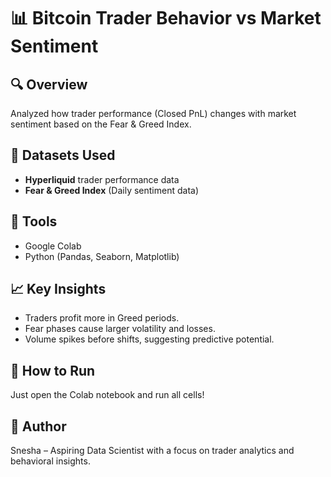 # 📊 Bitcoin Trader Behavior vs Market Sentiment

## 🔍 Overview
Analyzed how trader performance (Closed PnL) changes with market sentiment based on the Fear & Greed Index.

## 📂 Datasets Used
- **Hyperliquid** trader performance data
- **Fear & Greed Index** (Daily sentiment data)

## 🧠 Tools
- Google Colab
- Python (Pandas, Seaborn, Matplotlib)

## 📈 Key Insights
- Traders profit more in Greed periods.
- Fear phases cause larger volatility and losses.
- Volume spikes before shifts, suggesting predictive potential.

## 🚀 How to Run
Just open the Colab notebook and run all cells!

## 👤 Author
Snesha – Aspiring Data Scientist with a focus on trader analytics and behavioral insights.
